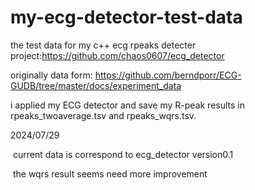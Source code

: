 # my-ecg-detector-test-data
the test data for my c++ ecg rpeaks detecter project:https://github.com/chaos0607/ecg_detector



originally data form: https://github.com/berndporr/ECG-GUDB/tree/master/docs/experiment_data



i applied my ECG detector and save my R-peak results in rpeaks_twoaverage.tsv and rpeaks_wqrs.tsv.



2024/07/29 

​	current data is correspond to  ecg_detector version0.1

​	the wqrs result seems need more improvement
